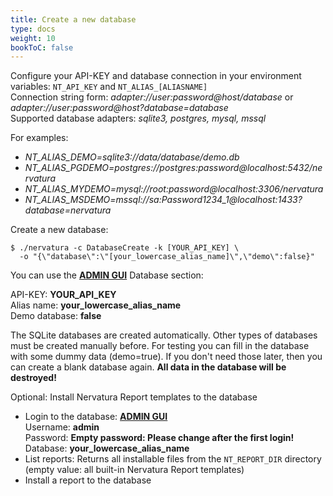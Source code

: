 ```yaml
---
title: Create a new database
type: docs
weight: 10
bookToC: false
---
```


Configure your API-KEY and database connection in your environment variables: 
```NT_API_KEY``` and ```NT_ALIAS_[ALIASNAME]``` <br />
Connection string form: *adapter://user:password@host/database* or *adapter://user:password@host?database=database*<br />
Supported database adapters: *sqlite3, postgres, mysql, mssql*

For examples:
- *NT_ALIAS_DEMO=sqlite3://data/database/demo.db*
- *NT_ALIAS_PGDEMO=postgres://postgres:password@localhost:5432/nervatura*
- *NT_ALIAS_MYDEMO=mysql://root:password@localhost:3306/nervatura*
- *NT_ALIAS_MSDEMO=mssql://sa:Password1234_1@localhost:1433?database=nervatura*

Create a new database:
```
$ ./nervatura -c DatabaseCreate -k [YOUR_API_KEY] \
  -o "{\"database\":\"[your_lowercase_alias_name]\",\"demo\":false}"
```
You can use the [**ADMIN GUI**](http://localhost:5000/admin/) Database section:

API-KEY: **YOUR_API_KEY**<br />
Alias name: **your_lowercase_alias_name**<br />
Demo database: **false**

The SQLite databases are created automatically. Other types of databases must be created manually before. For testing you can fill in the database with some dummy data (demo=true). If you don't need those later, then you can create a blank database again. **All data in the database will be destroyed!**

Optional: Install Nervatura Report templates to the database
- Login to the database: [**ADMIN GUI**](http://localhost:5000/admin/) <br />
Username: **admin**<br />
Password: **Empty password: Please change after the first login!**<br />
Database: **your_lowercase_alias_name**
- List reports: Returns all installable files from the ```NT_REPORT_DIR``` directory (empty value: all built-in Nervatura Report templates)
- Install a report to the database
